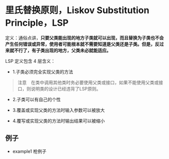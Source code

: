 # 里氏替换原则，Liskov Substitution Principle，LSP

定义：通俗点讲，**只要父类能出现的地方子类就可以出现，而且替换为子类也不会产生任何错误或异常，使用者可能根本就不需要知道是父类还是子类。但是，反过来就不行了，有子类出现的地方，父类未必就能适应。**

LSP 定义包含 4 层含义：

* 1.子类必须完全实现父类的方法

> 注意　在类中调用其他类时务必要使用父类或接口，如果不能使用父类或接口，则说明类的设计已经违背了LSP原则。

* 2.子类可以有自己的个性

* 3.覆盖或实现父类的方法时输入参数可以被放大

* 4.覆写或实现父类的方法时输出结果可以被缩小

## 例子

* example1 枪例子